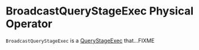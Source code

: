 # BroadcastQueryStageExec Physical Operator

`BroadcastQueryStageExec` is a [QueryStageExec](QueryStageExec.md) that...FIXME
